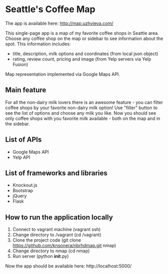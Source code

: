 # Seattle's Coffee Map

The app is available here: http://map.uzhvieva.com/

This single-page app is a map of my favorite coffee shops in Seattle area.
Choose any coffee shop on the map or sidebar to see information about the spot.
This information includes:
- title, description, milk options and coordinates (from local json object)
- rating, review count, pricing and image (from Yelp servers via Yelp Fusion)

Map representation implemented via Google Maps API.

## Main feature
For all the non-dairy milk lovers there is an awesome feature -
you can filter coffee shops by your favorite non-dairy milk option!
Use "filter" button to see the list of options and choose any milk you like.
Now you should see only coffee shops with you favorite milk available -
both on the map and in the sidebar.

## List of APIs
- Google Maps API
- Yelp API

## List of frameworks and libraries
- Knockout.js
- Bootstrap
- jQuery
- Flask

## How to run the application locally
1. Connect to vagrant machine (vagrant ssh)
2. Change directory to /vagrant (cd /vagrant)
3. Clone the project code (git clone https://github.com/knsonera/nbrhdmap.git nmap)
4. Change directory to nmap (cd nmap)
5. Run server (python __init__.py)

Now the app should be available here: http://localhost:5000/
